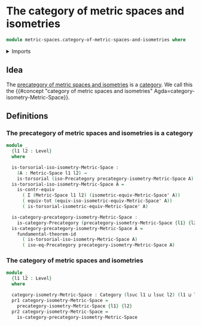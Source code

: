 # The category of metric spaces and isometries

```agda
module metric-spaces.category-of-metric-spaces-and-isometries where
```

<details><summary>Imports</summary>

```agda
open import category-theory.categories
open import category-theory.isomorphisms-in-precategories

open import foundation.contractible-types
open import foundation.dependent-pair-types
open import foundation.functoriality-dependent-pair-types
open import foundation.fundamental-theorem-of-identity-types
open import foundation.torsorial-type-families
open import foundation.universe-levels

open import metric-spaces.equality-of-metric-spaces
open import metric-spaces.metric-spaces
open import metric-spaces.precategory-of-metric-spaces-and-isometries
```

</details>

## Idea

The
[precategory of metric spaces and isometries](metric-spaces.precategory-of-metric-spaces-and-isometries.md)
is a [category](category-theory.categories.md). We call this the
{{#concept "category of metric spaces and isometries" Agda=category-isometry-Metric-Space}}.

## Definitions

### The precategory of metric spaces and isometries is a category

```agda
module _
  {l1 l2 : Level}
  where

  is-torsorial-iso-isometry-Metric-Space :
    (A : Metric-Space l1 l2) →
    is-torsorial (iso-Precategory precategory-isometry-Metric-Space A)
  is-torsorial-iso-isometry-Metric-Space A =
    is-contr-equiv
      ( Σ (Metric-Space l1 l2) (isometric-equiv-Metric-Space' A))
      ( equiv-tot (equiv-iso-isometric-equiv-Metric-Space' A))
      ( is-torsorial-isometric-equiv-Metric-Space' A)

  is-category-precategory-isometry-Metric-Space :
    is-category-Precategory (precategory-isometry-Metric-Space {l1} {l2})
  is-category-precategory-isometry-Metric-Space A =
    fundamental-theorem-id
      ( is-torsorial-iso-isometry-Metric-Space A)
      ( iso-eq-Precategory precategory-isometry-Metric-Space A)
```

### The category of metric spaces and isometries

```agda
module _
  {l1 l2 : Level}
  where

  category-isometry-Metric-Space : Category (lsuc l1 ⊔ lsuc l2) (l1 ⊔ l2)
  pr1 category-isometry-Metric-Space =
    precategory-isometry-Metric-Space {l1} {l2}
  pr2 category-isometry-Metric-Space =
    is-category-precategory-isometry-Metric-Space
```
